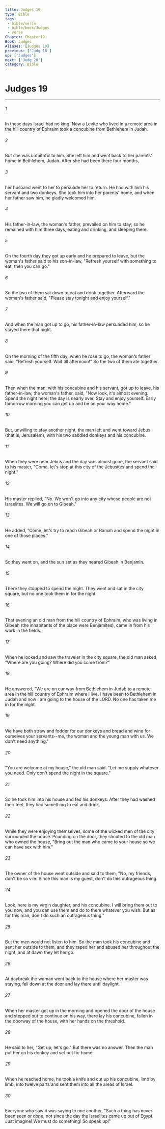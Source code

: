 ```yaml
---
title: Judges 19
type: Bible
tags:
 - bible/verse
 - bible/book/Judges
 - verse
Chapter: Chapter19
Book: Judges
Aliases: [Judges 19]
previous: ['Judg 18']
up: ['Judges']
next: ['Judg 20']
category: Bible
---
```

# Judges 19

***


###### 1 
In those days Israel had no king. Now a Levite who lived in a remote area in the hill country of Ephraim took a concubine from Bethlehem in Judah. 

###### 2 
But she was unfaithful to him. She left him and went back to her parents' home in Bethlehem, Judah. After she had been there four months, 

###### 3 
her husband went to her to persuade her to return. He had with him his servant and two donkeys. She took him into her parents' home, and when her father saw him, he gladly welcomed him. 

###### 4 
His father-in-law, the woman's father, prevailed on him to stay; so he remained with him three days, eating and drinking, and sleeping there. 

###### 5 
On the fourth day they got up early and he prepared to leave, but the woman's father said to his son-in-law, "Refresh yourself with something to eat; then you can go." 

###### 6 
So the two of them sat down to eat and drink together. Afterward the woman's father said, "Please stay tonight and enjoy yourself." 

###### 7 
And when the man got up to go, his father-in-law persuaded him, so he stayed there that night. 

###### 8 
On the morning of the fifth day, when he rose to go, the woman's father said, "Refresh yourself. Wait till afternoon!" So the two of them ate together. 

###### 9 
Then when the man, with his concubine and his servant, got up to leave, his father-in-law, the woman's father, said, "Now look, it's almost evening. Spend the night here; the day is nearly over. Stay and enjoy yourself. Early tomorrow morning you can get up and be on your way home." 

###### 10 
But, unwilling to stay another night, the man left and went toward Jebus (that is, Jerusalem), with his two saddled donkeys and his concubine. 

###### 11 
When they were near Jebus and the day was almost gone, the servant said to his master, "Come, let's stop at this city of the Jebusites and spend the night." 

###### 12 
His master replied, "No. We won't go into any city whose people are not Israelites. We will go on to Gibeah." 

###### 13 
He added, "Come, let's try to reach Gibeah or Ramah and spend the night in one of those places." 

###### 14 
So they went on, and the sun set as they neared Gibeah in Benjamin. 

###### 15 
There they stopped to spend the night. They went and sat in the city square, but no one took them in for the night. 

###### 16 
That evening an old man from the hill country of Ephraim, who was living in Gibeah (the inhabitants of the place were Benjamites), came in from his work in the fields. 

###### 17 
When he looked and saw the traveler in the city square, the old man asked, "Where are you going? Where did you come from?" 

###### 18 
He answered, "We are on our way from Bethlehem in Judah to a remote area in the hill country of Ephraim where I live. I have been to Bethlehem in Judah and now I am going to the house of the LORD. No one has taken me in for the night. 

###### 19 
We have both straw and fodder for our donkeys and bread and wine for ourselves your servants--me, the woman and the young man with us. We don't need anything." 

###### 20 
"You are welcome at my house," the old man said. "Let me supply whatever you need. Only don't spend the night in the square." 

###### 21 
So he took him into his house and fed his donkeys. After they had washed their feet, they had something to eat and drink. 

###### 22 
While they were enjoying themselves, some of the wicked men of the city surrounded the house. Pounding on the door, they shouted to the old man who owned the house, "Bring out the man who came to your house so we can have sex with him." 

###### 23 
The owner of the house went outside and said to them, "No, my friends, don't be so vile. Since this man is my guest, don't do this outrageous thing. 

###### 24 
Look, here is my virgin daughter, and his concubine. I will bring them out to you now, and you can use them and do to them whatever you wish. But as for this man, don't do such an outrageous thing." 

###### 25 
But the men would not listen to him. So the man took his concubine and sent her outside to them, and they raped her and abused her throughout the night, and at dawn they let her go. 

###### 26 
At daybreak the woman went back to the house where her master was staying, fell down at the door and lay there until daylight. 

###### 27 
When her master got up in the morning and opened the door of the house and stepped out to continue on his way, there lay his concubine, fallen in the doorway of the house, with her hands on the threshold. 

###### 28 
He said to her, "Get up; let's go." But there was no answer. Then the man put her on his donkey and set out for home. 

###### 29 
When he reached home, he took a knife and cut up his concubine, limb by limb, into twelve parts and sent them into all the areas of Israel. 

###### 30 
Everyone who saw it was saying to one another, "Such a thing has never been seen or done, not since the day the Israelites came up out of Egypt. Just imagine! We must do something! So speak up!" 
